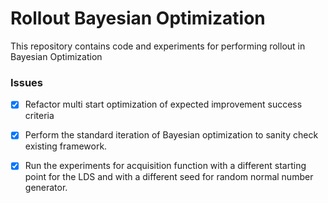 # Rollout Bayesian Optimization
This repository contains code and experiments for performing rollout
in Bayesian Optimization

### Issues
- [x] Refactor multi start optimization of expected improvement success criteria
- [x] Perform the standard iteration of Bayesian optimization to sanity check existing framework.
- [x] Run the experiments for acquisition function with a different starting point for the LDS and with
a different seed for random normal number generator.

